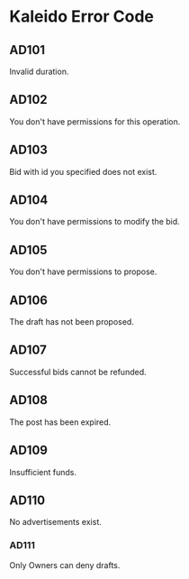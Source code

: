 # Kaleido Error Code

## AD101

Invalid duration.

## AD102

You don't have permissions for this operation.

## AD103

Bid with id you specified does not exist.

## AD104

You don't have permissions to modify the bid.

## AD105

You don't have permissions to propose.

## AD106

The draft has not been proposed.

## AD107

Successful bids cannot be refunded.

## AD108

The post has been expired.

## AD109

Insufficient funds.

## AD110

No advertisements exist.

### AD111

Only Owners can deny drafts.
